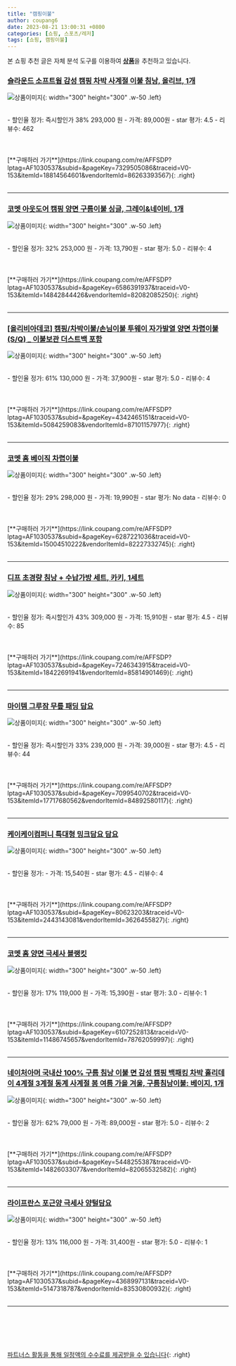 ```yaml
---
title: "캠핑이불"
author: coupang6
date: 2023-08-21 13:00:31 +0800
categories: [쇼핑, 스포츠/레저]
tags: [쇼핑, 캠핑이불]
---
```


본 쇼핑 추천 글은 자체 분석 도구를 이용하여 [**상품**](https://link.coupang.com/a/bao1ui)을 추천하고 있습니다.

### [슬라운드 소프트웜 감성 캠핑 차박 사계절 이불 침낭, 올리브, 1개](https://link.coupang.com/re/AFFSDP?lptag=AF1030537&subid=&pageKey=7329505086&traceid=V0-153&itemId=18814564601&vendorItemId=86263393567)

![상품이미지](https://thumbnail10.coupangcdn.com/thumbnails/remote/230x230ex/image/vendor_inventory/705b/7895b69bc947c1f6bcc904f2d3dca4401c20661c031c953367e782514327.jpg){: width="300" height="300" .w-50 .left}


<br>
- 할인율 정가: 즉시할인가 38%  293,000   원
- 가격: 89,000원
- star 평가: 4.5
- 리뷰수: 462
<br>
<br>
<br>
<br>
[**구매하러 가기**](https://link.coupang.com/re/AFFSDP?lptag=AF1030537&subid=&pageKey=7329505086&traceid=V0-153&itemId=18814564601&vendorItemId=86263393567){: .right}
<br>
<br>

---

### [코멧 아웃도어 캠핑 양면 구름이불 싱글, 그레이&네이비, 1개](https://link.coupang.com/re/AFFSDP?lptag=AF1030537&subid=&pageKey=6586391937&traceid=V0-153&itemId=14842844426&vendorItemId=82082085250)

![상품이미지](https://thumbnail8.coupangcdn.com/thumbnails/remote/230x230ex/image/retail/images/2121969692726344-721bce43-5fbf-47c8-8b81-a7dd9629a5cd.jpg){: width="300" height="300" .w-50 .left}


<br>
- 할인율 정가: 32%  253,000   원
- 가격: 13,790원
- star 평가: 5.0
- 리뷰수: 4
<br>
<br>
<br>
<br>
[**구매하러 가기**](https://link.coupang.com/re/AFFSDP?lptag=AF1030537&subid=&pageKey=6586391937&traceid=V0-153&itemId=14842844426&vendorItemId=82082085250){: .right}
<br>
<br>

---

### [[올리비아데코] 캠핑/차박이불/손님이불 투웨이 자가발열 양면 차렵이불 (S/Q) _ 이불보관 더스트백 포함](https://link.coupang.com/re/AFFSDP?lptag=AF1030537&subid=&pageKey=4342465151&traceid=V0-153&itemId=5084259083&vendorItemId=87101157977)

![상품이미지](https://thumbnail10.coupangcdn.com/thumbnails/remote/230x230ex/image/vendor_inventory/9783/c728be8bfa76d64864496369d78b6577433aa2e030f578861bbac43fea52.jpg){: width="300" height="300" .w-50 .left}


<br>
- 할인율 정가: 61%  130,000   원
- 가격: 37,900원
- star 평가: 5.0
- 리뷰수: 4
<br>
<br>
<br>
<br>
[**구매하러 가기**](https://link.coupang.com/re/AFFSDP?lptag=AF1030537&subid=&pageKey=4342465151&traceid=V0-153&itemId=5084259083&vendorItemId=87101157977){: .right}
<br>
<br>

---

### [코멧 홈 베이직 차렵이불](https://link.coupang.com/re/AFFSDP?lptag=AF1030537&subid=&pageKey=6287221036&traceid=V0-153&itemId=15004510222&vendorItemId=82227332745)

![상품이미지](https://thumbnail6.coupangcdn.com/thumbnails/remote/230x230ex/image/retail/images/2449866469793418-f373c53e-980e-4827-a41b-c790a25e2a62.jpg){: width="300" height="300" .w-50 .left}


<br>
- 할인율 정가: 29%  298,000   원
- 가격: 19,990원
- star 평가: No data
- 리뷰수: 0
<br>
<br>
<br>
<br>
[**구매하러 가기**](https://link.coupang.com/re/AFFSDP?lptag=AF1030537&subid=&pageKey=6287221036&traceid=V0-153&itemId=15004510222&vendorItemId=82227332745){: .right}
<br>
<br>

---

### [디프 초경량 침낭 + 수납가방 세트, 카키, 1세트](https://link.coupang.com/re/AFFSDP?lptag=AF1030537&subid=&pageKey=7246343915&traceid=V0-153&itemId=18422691941&vendorItemId=85814901469)

![상품이미지](https://thumbnail10.coupangcdn.com/thumbnails/remote/230x230ex/image/vendor_inventory/1334/5bc5f1607d86497d34be0a08f4465dcff26e62dfa61699d8a8d10521e42c.jpg){: width="300" height="300" .w-50 .left}


<br>
- 할인율 정가: 즉시할인가 43%  309,000   원
- 가격: 15,910원
- star 평가: 4.5
- 리뷰수: 85
<br>
<br>
<br>
<br>
[**구매하러 가기**](https://link.coupang.com/re/AFFSDP?lptag=AF1030537&subid=&pageKey=7246343915&traceid=V0-153&itemId=18422691941&vendorItemId=85814901469){: .right}
<br>
<br>

---

### [마이템 그루잠 무릎 패딩 담요](https://link.coupang.com/re/AFFSDP?lptag=AF1030537&subid=&pageKey=7099540702&traceid=V0-153&itemId=17717680562&vendorItemId=84892580117)

![상품이미지](https://thumbnail9.coupangcdn.com/thumbnails/remote/230x230ex/image/vendor_inventory/7453/a25937745e246e872153d2473eeb319071fcd22c0e3ef541cd9a4b57a122.jpg){: width="300" height="300" .w-50 .left}


<br>
- 할인율 정가: 즉시할인가 33%  239,000   원
- 가격: 39,000원
- star 평가: 4.5
- 리뷰수: 44
<br>
<br>
<br>
<br>
[**구매하러 가기**](https://link.coupang.com/re/AFFSDP?lptag=AF1030537&subid=&pageKey=7099540702&traceid=V0-153&itemId=17717680562&vendorItemId=84892580117){: .right}
<br>
<br>

---

### [케이케이컴퍼니 특대형 밍크담요 담요](https://link.coupang.com/re/AFFSDP?lptag=AF1030537&subid=&pageKey=80623203&traceid=V0-153&itemId=2443143081&vendorItemId=3626455827)

![상품이미지](https://thumbnail7.coupangcdn.com/thumbnails/remote/230x230ex/image/product/image/vendoritem/2019/03/11/3626455827/e4a90e5c-fae8-4249-bb63-b1e694af3dfc.jpg){: width="300" height="300" .w-50 .left}


<br>
- 할인율 정가: 
- 가격: 15,540원
- star 평가: 4.5
- 리뷰수: 4
<br>
<br>
<br>
<br>
[**구매하러 가기**](https://link.coupang.com/re/AFFSDP?lptag=AF1030537&subid=&pageKey=80623203&traceid=V0-153&itemId=2443143081&vendorItemId=3626455827){: .right}
<br>
<br>

---

### [코멧 홈 양면 극세사 블랭킷](https://link.coupang.com/re/AFFSDP?lptag=AF1030537&subid=&pageKey=6107252813&traceid=V0-153&itemId=11486745657&vendorItemId=78762059997)

![상품이미지](https://thumbnail9.coupangcdn.com/thumbnails/remote/230x230ex/image/retail/images/3589567142615023-d71ed29f-906c-4c1e-9434-8a78e32fbb79.jpg){: width="300" height="300" .w-50 .left}


<br>
- 할인율 정가: 17%  119,000   원
- 가격: 15,390원
- star 평가: 3.0
- 리뷰수: 1
<br>
<br>
<br>
<br>
[**구매하러 가기**](https://link.coupang.com/re/AFFSDP?lptag=AF1030537&subid=&pageKey=6107252813&traceid=V0-153&itemId=11486745657&vendorItemId=78762059997){: .right}
<br>
<br>

---

### [네이처아머 국내산 100% 구름 침낭 이불 면 감성 캠핑 백패킹 차박 홀리데이 4계절 3계절 동계 사계절 봄 여름 가을 겨울, 구름침낭이불: 베이지, 1개](https://link.coupang.com/re/AFFSDP?lptag=AF1030537&subid=&pageKey=5448255387&traceid=V0-153&itemId=14826033077&vendorItemId=82065532582)

![상품이미지](https://thumbnail6.coupangcdn.com/thumbnails/remote/230x230ex/image/vendor_inventory/8fd8/5b039b198ffb7a5993280709621ecf5418c5756c01c74620c0342d9e5a3d.jpg){: width="300" height="300" .w-50 .left}


<br>
- 할인율 정가: 62%  79,000   원
- 가격: 89,000원
- star 평가: 5.0
- 리뷰수: 2
<br>
<br>
<br>
<br>
[**구매하러 가기**](https://link.coupang.com/re/AFFSDP?lptag=AF1030537&subid=&pageKey=5448255387&traceid=V0-153&itemId=14826033077&vendorItemId=82065532582){: .right}
<br>
<br>

---

### [라이프란스 포근양 극세사 양털담요](https://link.coupang.com/re/AFFSDP?lptag=AF1030537&subid=&pageKey=4368997131&traceid=V0-153&itemId=5147318787&vendorItemId=83530800932)

![상품이미지](https://thumbnail10.coupangcdn.com/thumbnails/remote/230x230ex/image/vendor_inventory/85e3/f4ea8e1e65d33a8006979ae72ec25ca8615dbcc955a8ccfc5a0df29ec76d.jpg){: width="300" height="300" .w-50 .left}


<br>
- 할인율 정가: 13%  116,000   원
- 가격: 31,400원
- star 평가: 5.0
- 리뷰수: 1
<br>
<br>
<br>
<br>
[**구매하러 가기**](https://link.coupang.com/re/AFFSDP?lptag=AF1030537&subid=&pageKey=4368997131&traceid=V0-153&itemId=5147318787&vendorItemId=83530800932){: .right}
<br>
<br>

---
<br><br><br><br><br> [파트너스 활동을 통해 일정액의 수수료를 제공받을 수 있습니다](https://link.coupang.com/a/bao1ui){: .right}